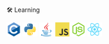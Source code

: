 🛠 Learning

<img src="https://raw.githubusercontent.com/devicons/devicon/master/icons/c/c-original.svg" alt="c" width="33" height="33"/>
<img src="https://raw.githubusercontent.com/devicons/devicon/master/icons/python/python-original.svg" alt="python" width="33" height="33"/>
<img src="https://raw.githubusercontent.com/devicons/devicon/master/icons/java/java-original.svg" alt="java" width="33" height="33"/>
<img src="https://raw.githubusercontent.com/devicons/devicon/master/icons/javascript/javascript-original.svg" alt="javascript" width="33" height="33"/>
<img src="https://raw.githubusercontent.com/devicons/devicon/master/icons/nodejs/nodejs-original.svg" alt="nodejs" width="33" height="33"/>
<img src="https://raw.githubusercontent.com/devicons/devicon/master/icons/react/react-original.svg" alt="react" width="33" height="33"/>

  
